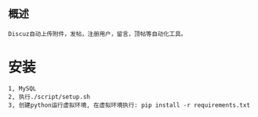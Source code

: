 ## 概述
    Discuz自动上传附件，发帖，注册用户，留言，顶帖等自动化工具。

# 安装
    1, MySQL
    2, 执行./script/setup.sh
    3, 创建python运行虚拟环境, 在虚拟环境执行: pip install -r requirements.txt

